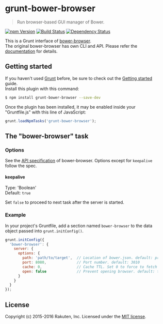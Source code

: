 # grunt-bower-browser

> Run browser-based GUI manager of Bower.

[![npm Version][npm-image]][npm-url]
[![Build Status][travis-image]][travis-url]
[![Dependency Status][deps-image]][deps-url]

This is a Grunt interface of [bower-browser](https://github.com/rakuten-frontend/bower-browser).  
The original bower-browser has own CLI and API.
Please refer the [documentation](https://github.com/rakuten-frontend/bower-browser#readme) for details.

## Getting started
If you haven't used [Grunt](http://gruntjs.com/) before, be sure to check out the [Getting started](http://gruntjs.com/getting-started) guide.  
Install this plugin with this command:

```sh
$ npm install grunt-bower-browser --save-dev
```

Once the plugin has been installed, it may be enabled inside your "Gruntfile.js" with this line of JavaScript:

```js
grunt.loadNpmTasks('grunt-bower-browser');
```

## The "bower-browser" task

### Options
See the [API specification](https://github.com/rakuten-frontend/bower-browser#api) of bower-browser.
Options except for `keepalive` follow the spec.

#### keepalive
Type: 'Boolean'  
Default: `true`

Set `false` to proceed to next task after the server is started.

### Example
In your project's Gruntfile, add a section named `bower-browser` to the data object passed into `grunt.initConfig()`.

```js
grunt.initConfig({
  'bower-browser': {
    server: {
      options: {
        path: 'path/to/target',  // Location of bower.json. default: project root
        port: 8080,              // Port number. default: 3010
        cache: 0,                // Cache TTL. Set 0 to force to fetch API. default: 86400 (24hrs)
        open: false              // Prevent opening browser. default: true (open automatically)
      }
    }
  }
});
```

## License
Copyright (c) 2015-2016 Rakuten, Inc.
Licensed under the [MIT license](LICENSE).

[npm-image]: https://img.shields.io/npm/v/grunt-bower-browser.svg?style=flat
[npm-url]: https://www.npmjs.com/package/grunt-bower-browser
[travis-image]: https://img.shields.io/travis/rakuten-frontend/grunt-bower-browser/master.svg?style=flat
[travis-url]: https://travis-ci.org/rakuten-frontend/grunt-bower-browser
[deps-image]: http://img.shields.io/david/rakuten-frontend/grunt-bower-browser.svg?style=flat
[deps-url]: https://david-dm.org/rakuten-frontend/grunt-bower-browser

